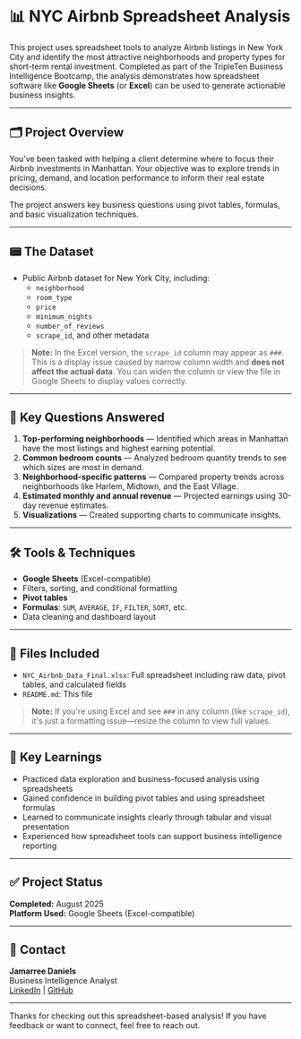 # 📊 NYC Airbnb Spreadsheet Analysis

This project uses spreadsheet tools to analyze Airbnb listings in New York City and identify the most attractive neighborhoods and property types for short-term rental investment. Completed as part of the TripleTen Business Intelligence Bootcamp, the analysis demonstrates how spreadsheet software like **Google Sheets** (or **Excel**) can be used to generate actionable business insights.

---

## 🗂️ Project Overview

You’ve been tasked with helping a client determine where to focus their Airbnb investments in Manhattan. Your objective was to explore trends in pricing, demand, and location performance to inform their real estate decisions.

The project answers key business questions using pivot tables, formulas, and basic visualization techniques.

---

## 📟 The Dataset

- Public Airbnb dataset for New York City, including:
  - `neighborhood`
  - `room_type`
  - `price`
  - `minimum_nights`
  - `number_of_reviews`
  - `scrape_id`, and other metadata

> **Note:** In the Excel version, the `scrape_id` column may appear as `###`. This is a display issue caused by narrow column width and **does not affect the actual data**. You can widen the column or view the file in Google Sheets to display values correctly.

---

## 📌 Key Questions Answered

1. **Top-performing neighborhoods** — Identified which areas in Manhattan have the most listings and highest earning potential.
2. **Common bedroom counts** — Analyzed bedroom quantity trends to see which sizes are most in demand.
3. **Neighborhood-specific patterns** — Compared property trends across neighborhoods like Harlem, Midtown, and the East Village.
4. **Estimated monthly and annual revenue** — Projected earnings using 30-day revenue estimates.
5. **Visualizations** — Created supporting charts to communicate insights.

---

## 🛠️ Tools & Techniques

- **Google Sheets** (Excel-compatible)
- Filters, sorting, and conditional formatting
- **Pivot tables**
- **Formulas**: `SUM`, `AVERAGE`, `IF`, `FILTER`, `SORT`, etc.
- Data cleaning and dashboard layout

---

## 📄 Files Included

- `NYC_Airbnb_Data_Final.xlsx`: Full spreadsheet including raw data, pivot tables, and calculated fields
- `README.md`: This file

> **Note:** If you're using Excel and see `###` in any column (like `scrape_id`), it's just a formatting issue—resize the column to view full values.

---

## 🧠 Key Learnings

- Practiced data exploration and business-focused analysis using spreadsheets  
- Gained confidence in building pivot tables and using spreadsheet formulas  
- Learned to communicate insights clearly through tabular and visual presentation  
- Experienced how spreadsheet tools can support business intelligence reporting

---

## ✅ Project Status

**Completed:** August 2025  
**Platform Used:** Google Sheets (Excel-compatible)

---

## 📡 Contact

**Jamarree Daniels**  
Business Intelligence Analyst  
[LinkedIn](https://www.linkedin.com/in/jamarree-daniels) | [GitHub](https://github.com/JJD0813)

---

Thanks for checking out this spreadsheet-based analysis! If you have feedback or want to connect, feel free to reach out.

